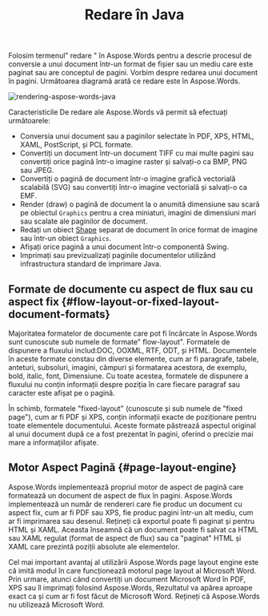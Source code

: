 ﻿---
title: Redare în Java
second_title: Aspose.Words pentru Java
articleTitle: Redare
linktitle: Redare
description: "Utilizare Aspose.Words Pentru Java caracteristică De redare pentru a formata un document cu aspect de flux în pagini și pentru a converti un astfel de document sau pagini selectate într-un alt document (PDF, HTML, XPS, etc.) sau imagine (TIFF, PNG, SVG, etc.) formate pentru vizualizare, conversii suplimentare sau imprimare."
type: docs
weight: 30
url: /ro/java/rendering/
---

Folosim termenul" redare " în Aspose.Words pentru a descrie procesul de conversie a unui document într-un format de fișier sau un mediu care este paginat sau are conceptul de pagini. Vorbim despre redarea unui document în pagini. Următoarea diagramă arată ce redare este în Aspose.Words.

![rendering-aspose-words-java](rendering-1.png)

Caracteristicile De redare ale Aspose.Words vă permit să efectuați următoarele:

- Conversia unui document sau a paginilor selectate în PDF, XPS, HTML, XAML, PostScript, și PCL formate.
- Convertiți un document într-un document TIFF cu mai multe pagini sau convertiți orice pagină într-o imagine raster și salvați-o ca BMP, PNG sau JPEG.
- Convertiți o pagină de document într-o imagine grafică vectorială scalabilă (SVG) sau convertiți într-o imagine vectorială și salvați-o ca EMF.
- Render (draw) o pagină de document la o anumită dimensiune sau scară pe obiectul `Graphics` pentru a crea miniaturi, imagini de dimensiuni mari sau scalate ale paginilor de document.
- Redați un obiect [Shape](https://reference.aspose.com/words/java/com.aspose.words/shape/) separat de document în orice format de imagine sau într-un obiect `Graphics`.
- Afișați orice pagină a unui document într-o componentă Swing.
- Imprimați sau previzualizați paginile documentelor utilizând infrastructura standard de imprimare Java.

## Formate de documente cu aspect de flux sau cu aspect fix {#flow-layout-or-fixed-layout-document-formats}

Majoritatea formatelor de documente care pot fi încărcate în Aspose.Words sunt cunoscute sub numele de formate" flow-layout". Formatele de dispunere a fluxului includ:DOC, OOXML, RTF, ODT, și HTML. Documentele în aceste formate constau din diverse elemente, cum ar fi paragrafe, tabele, anteturi, subsoluri, imagini, câmpuri și formatarea acestora, de exemplu, bold, italic, font, Dimensiune. Cu toate acestea, formatele de dispunere a fluxului nu conțin informații despre poziția în care fiecare paragraf sau caracter este afișat pe o pagină.

În schimb, formatele "fixed-layout" (cunoscute și sub numele de "fixed page"), cum ar fi PDF și XPS, conțin informații exacte de poziționare pentru toate elementele documentului. Aceste formate păstrează aspectul original al unui document după ce a fost prezentat în pagini, oferind o precizie mai mare a informațiilor afișate.

## Motor Aspect Pagină {#page-layout-engine}

Aspose.Words implementează propriul motor de aspect de pagină care formatează un document de aspect de flux în pagini. Aspose.Words implementează un număr de rendereri care fie produc un document cu aspect fix, cum ar fi PDF sau XPS, fie produc pagini într-un alt mediu, cum ar fi imprimarea sau desenul. Rețineți că exportul poate fi paginat și pentru HTML și XAML. Aceasta înseamnă că un document poate fi salvat ca HTML sau XAML regulat (format de aspect de flux) sau ca "paginat" HTML și XAML care prezintă poziții absolute ale elementelor.

Cel mai important avantaj al utilizării Aspose.Words page layout engine este că imită modul în care funcționează motorul page layout al Microsoft Word. Prin urmare, atunci când convertiți un document Microsoft Word în PDF, XPS sau îl imprimați folosind Aspose.Words, Rezultatul va apărea aproape exact ca și cum ar fi fost făcut de Microsoft Word. Rețineți că Aspose.Words nu utilizează Microsoft Word.
